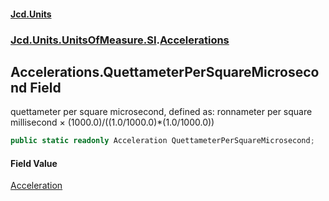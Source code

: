 #### [Jcd.Units](index.md 'index')
### [Jcd.Units.UnitsOfMeasure.SI](Jcd.Units.UnitsOfMeasure.SI.md 'Jcd.Units.UnitsOfMeasure.SI').[Accelerations](Accelerations.md 'Jcd.Units.UnitsOfMeasure.SI.Accelerations')

## Accelerations.QuettameterPerSquareMicrosecond Field

quettameter per square microsecond, defined as: ronnameter per square millisecond × (1000.0)/((1.0/1000.0)*(1.0/1000.0))

```csharp
public static readonly Acceleration QuettameterPerSquareMicrosecond;
```

#### Field Value
[Acceleration](Acceleration.md 'Jcd.Units.UnitTypes.Acceleration')